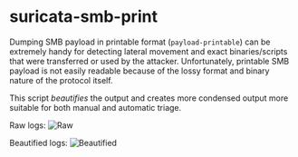 # suricata-smb-print

Dumping SMB payload in printable format (`payload-printable`) can be extremely handy for detecting lateral movement and exact binaries/scripts that were transferred or used by the attacker.
Unfortunately, printable SMB payload is not easily readable because of the lossy format and binary nature of the protocol itself.

This script *beautifies* the output and creates more condensed output more suitable for both manual and automatic triage.

Raw logs:
![Raw](https://i.imgur.com/L3Z1sm8.png)

Beautified logs:
![Beautified](https://i.imgur.com/BhDvuqJ.png)
